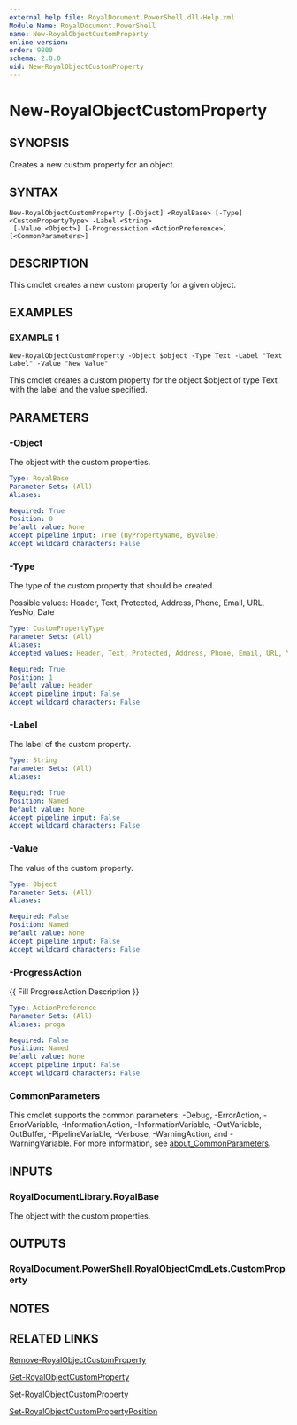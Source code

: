 ```yaml
---
external help file: RoyalDocument.PowerShell.dll-Help.xml
Module Name: RoyalDocument.PowerShell
name: New-RoyalObjectCustomProperty
online version:
order: 9800
schema: 2.0.0
uid: New-RoyalObjectCustomProperty
---
```


# New-RoyalObjectCustomProperty

## SYNOPSIS
Creates a new custom property for an object.

## SYNTAX

```
New-RoyalObjectCustomProperty [-Object] <RoyalBase> [-Type] <CustomPropertyType> -Label <String>
 [-Value <Object>] [-ProgressAction <ActionPreference>] [<CommonParameters>]
```

## DESCRIPTION
This cmdlet creates a new custom property for a given object.

## EXAMPLES

### EXAMPLE 1
```
New-RoyalObjectCustomProperty -Object $object -Type Text -Label "Text Label" -Value "New Value"
```

This cmdlet creates a custom property for the object $object of type Text with the label and the value specified.

## PARAMETERS

### -Object
The object with the custom properties.

```yaml
Type: RoyalBase
Parameter Sets: (All)
Aliases:

Required: True
Position: 0
Default value: None
Accept pipeline input: True (ByPropertyName, ByValue)
Accept wildcard characters: False
```

### -Type
The type of the custom property that should be created.

Possible values: Header, Text, Protected, Address, Phone, Email, URL, YesNo, Date

```yaml
Type: CustomPropertyType
Parameter Sets: (All)
Aliases:
Accepted values: Header, Text, Protected, Address, Phone, Email, URL, YesNo, Date

Required: True
Position: 1
Default value: Header
Accept pipeline input: False
Accept wildcard characters: False
```

### -Label
The label of the custom property.

```yaml
Type: String
Parameter Sets: (All)
Aliases:

Required: True
Position: Named
Default value: None
Accept pipeline input: False
Accept wildcard characters: False
```

### -Value
The value of the custom property.

```yaml
Type: Object
Parameter Sets: (All)
Aliases:

Required: False
Position: Named
Default value: None
Accept pipeline input: False
Accept wildcard characters: False
```

### -ProgressAction
{{ Fill ProgressAction Description }}

```yaml
Type: ActionPreference
Parameter Sets: (All)
Aliases: proga

Required: False
Position: Named
Default value: None
Accept pipeline input: False
Accept wildcard characters: False
```

### CommonParameters
This cmdlet supports the common parameters: -Debug, -ErrorAction, -ErrorVariable, -InformationAction, -InformationVariable, -OutVariable, -OutBuffer, -PipelineVariable, -Verbose, -WarningAction, and -WarningVariable. For more information, see [about_CommonParameters](http://go.microsoft.com/fwlink/?LinkID=113216).

## INPUTS

### RoyalDocumentLibrary.RoyalBase
The object with the custom properties.

## OUTPUTS

### RoyalDocument.PowerShell.RoyalObjectCmdLets.CustomProperty
## NOTES

## RELATED LINKS

[Remove-RoyalObjectCustomProperty]()

[Get-RoyalObjectCustomProperty]()

[Set-RoyalObjectCustomProperty]()

[Set-RoyalObjectCustomPropertyPosition]()

